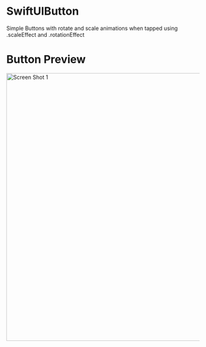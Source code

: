 # SwiftUIButton
Simple Buttons with rotate and scale animations when tapped using .scaleEffect and .rotationEffect

# Button Preview
<img align="left" alt="Screen Shot 1" width="700px" src="https://user-images.githubusercontent.com/55524257/101373287-64975a80-3872-11eb-83a5-ac357d408a85.png" />
